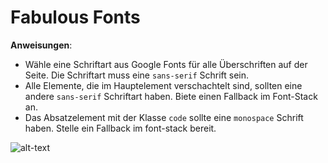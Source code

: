 # Fabulous Fonts

**Anweisungen**:
* Wähle eine Schriftart aus Google Fonts für alle Überschriften auf der Seite. Die Schriftart muss eine `sans-serif` Schrift sein.
* Alle Elemente, die im Hauptelement verschachtelt sind, sollten eine andere `sans-serif` Schriftart haben. Biete einen Fallback im Font-Stack an.
* Das Absatzelement mit der Klasse `code` sollte eine `monospace` Schrift haben. Stelle ein Fallback im font-stack bereit.

![alt-text](/image/reference.png "Reference Image")

